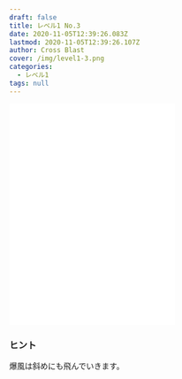 ```yaml
---
draft: false
title: レベル1 No.3
date: 2020-11-05T12:39:26.083Z
lastmod: 2020-11-05T12:39:26.107Z
author: Cross Blast
cover: /img/level1-3.png
categories:
  - レベル1
tags: null
---
```

<p><iframe style="height: 400px;" src="//fervent-lumiere-0e0ee3.netlify.app/#/blast/level1-3/ja" frameborder="0" scrolling="no" allowfullscreen=""></iframe></p>

### ヒント

爆風は斜めにも飛んでいきます。